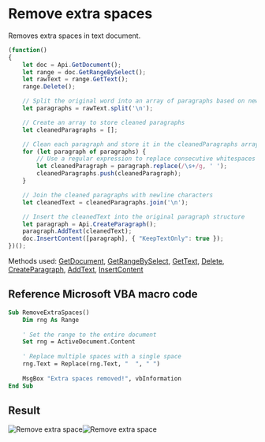 # Remove extra spaces

Removes extra spaces in text document.

<!-- This code snippet is shown in the screenshot. -->

<!-- eslint-skip -->

```ts
(function()
{
    let doc = Api.GetDocument();
    let range = doc.GetRangeBySelect();
    let rawText = range.GetText();
    range.Delete();

    // Split the original word into an array of paragraphs based on newline characters
    let paragraphs = rawText.split('\n');

    // Create an array to store cleaned paragraphs
    let cleanedParagraphs = [];

    // Clean each paragraph and store it in the cleanedParagraphs array
    for (let paragraph of paragraphs) {
        // Use a regular expression to replace consecutive whitespaces with a single space
        let cleanedParagraph = paragraph.replace(/\s+/g, ' ');
        cleanedParagraphs.push(cleanedParagraph);
    }

    // Join the cleaned paragraphs with newline characters
    let cleanedText = cleanedParagraphs.join('\n');

    // Insert the cleanedText into the original paragraph structure
    let paragraph = Api.CreateParagraph();
    paragraph.AddText(cleanedText);
    doc.InsertContent([paragraph], { "KeepTextOnly": true });
})();
```

Methods used: [GetDocument](../../../../office-api/usage-api/text-document-api/Api/Methods/GetDocument.md), [GetRangeBySelect](../../../../office-api/usage-api/text-document-api/ApiDocument/Methods/GetRangeBySelect.md), [GetText](../../../../office-api/usage-api/text-document-api/ApiRange/Methods/GetText.md), [Delete](../../../../office-api/usage-api/text-document-api/ApiRange/Methods/Delete.md), [CreateParagraph](../../../../office-api/usage-api/text-document-api/Api/Methods/CreateParagraph.md), [AddText](../../../../office-api/usage-api/text-document-api/ApiParagraph/Methods/AddText.md), [InsertContent](../../../../office-api/usage-api/text-document-api/ApiDocument/Methods/InsertContent.md)

## Reference Microsoft VBA macro code

<!-- code generated with AI -->

```vb
Sub RemoveExtraSpaces()
    Dim rng As Range
    
    ' Set the range to the entire document
    Set rng = ActiveDocument.Content
    
    ' Replace multiple spaces with a single space
    rng.Text = Replace(rng.Text, "  ", " ")
    
    MsgBox "Extra spaces removed!", vbInformation
End Sub
```

## Result

<!-- imgpath -->

![Remove extra space](/assets/images/plugins/remove-extra-spaces.png#gh-light-mode-only)![Remove extra space](/assets/images/plugins/remove-extra-spaces.dark.png#gh-dark-mode-only)
